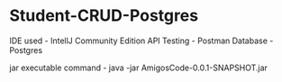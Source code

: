 # Student-CRUD-Postgres

IDE used - IntellJ Community Edition
API Testing - Postman
Database - Postgres

jar executable command - java -jar AmigosCode-0.0.1-SNAPSHOT.jar
